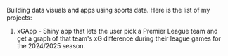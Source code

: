 Building data visuals and apps using sports data. Here is the list of my projects:

1. xGApp - Shiny app that lets the user pick a Premier League team and get a graph of that team's xG difference during their league games for the 2024/2025 season.
